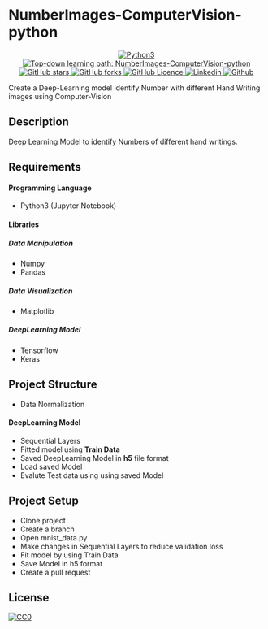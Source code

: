 # NumberImages-ComputerVision-python
<p align="center">
 <a href="https://github.com/naseemap47/NumberImages-ComputerVision-python">
    <img alt="Python3" src="https://img.shields.io/badge/Language-Python3-yellowgreen?color=brightgreen&logo=python">
  </a>
  <a href="https://github.com/naseemap47/NumberImages-ComputerVision-python/issues">
    <img alt="Top-down learning path: NumberImages-ComputerVision-python" src="https://img.shields.io/github/issues/naseemap47/NumberImages-ComputerVision-python?color=9cf&style=flat&logo=appveyor">
  </a>
  <a href="https://github.com/naseemap47/NumberImages-ComputerVision-python/stargazers">
    <img alt="GitHub stars" src="https://img.shields.io/github/stars/naseemap47/NumberImages-ComputerVision-python?color=success&style=flat&logo=appveyor">
  </a>
  <a href="https://github.com/naseemap47/NumberImages-ComputerVision-python/network">
    <img alt="GitHub forks" src="https://img.shields.io/github/forks/naseemap47/NumberImages-ComputerVision-python?style=flat&logo=Git">
  </a>
  <a href="https://github.com/naseemap47/NumberImages-ComputerVision-python/blob/main/LICENSE">
    <img alt="GitHub Licence" src="https://img.shields.io/github/license/naseemap47/NumberImages-ComputerVision-python?color=red&style=flat&logo=appveyor">
  </a>
  <a href="https://www.linkedin.com/in/naseem-alassampattil/">
    <img alt="Linkedin" src="https://img.shields.io/badge/Linkedin-blue?logo=linkedin">
  </a>
 <a href="https://github.com/naseemap47">
    <img alt="Github" src="https://img.shields.io/badge/Github-black?logo=github">
 </a>
</p>

Create a Deep-Learning model identify Number with different Hand Writing images using Computer-Vision

## Description
Deep Learning Model to identify Numbers of different hand writings.

## Requirements
#### Programming Language
* Python3 (Jupyter Notebook)
#### Libraries
##### Data Manipulation
* Numpy
* Pandas
##### Data Visualization
* Matplotlib
##### DeepLearning Model
* Tensorflow
* Keras

## Project Structure
* Data Normalization
#### DeepLearning Model
* Sequential Layers
* Fitted model using **Train Data**
* Saved DeepLearning Model in **h5** file format
* Load saved Model
* Evalute Test data using using saved Model

## Project Setup
* Clone project
* Create a branch
* Open mnist_data.py
* Make changes in Sequential Layers to reduce validation loss
* Fit model by using Train Data
* Save Model in h5 format
* Create a pull request

## License
[![CC0](http://seawisphunter.com/minibuffer/api/MIT-License-transparent.png)](https://github.com/naseemap47/NumberImages-ComputerVision-python/blob/main/LICENSE)
